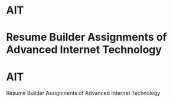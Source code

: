 
# AIT
Resume Builder 
Assignments of Advanced Internet Technology
=======
# AIT
Resume Builder 
Assignments of Advanced Internet Technology
